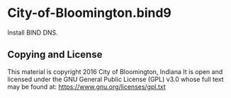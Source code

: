 # City-of-Bloomington.bind9

Install BIND DNS.

## Copying and License

This material is copyright 2016 City of Bloomington, Indiana
It is open and licensed under the GNU General Public License (GPL) v3.0 whose full text may be found at:
https://www.gnu.org/licenses/gpl.txt
